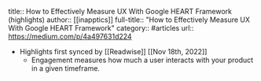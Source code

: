 title:: How to Effectively Measure UX With Google HEART Framework (highlights)
author:: [[inapptics]]
full-title:: "How to Effectively Measure UX With Google HEART Framework"
category:: #articles
url:: https://medium.com/p/4a497631d224

- Highlights first synced by [[Readwise]] [[Nov 18th, 2022]]
	- Engagement measures how much a user interacts with your product in a given timeframe.